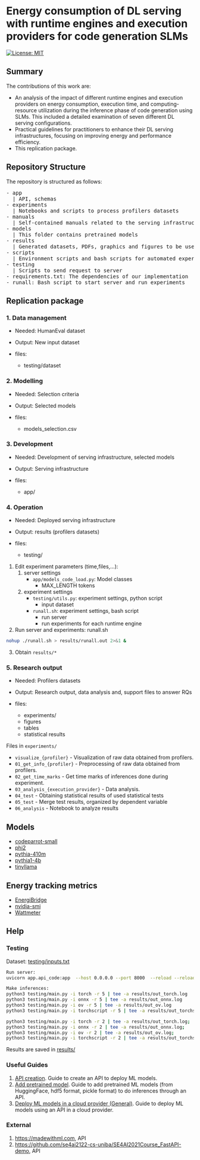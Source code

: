 # Energy consumption of DL serving with runtime engines and execution providers for code generation SLMs
[![License: MIT](https://img.shields.io/badge/License-MIT-yellow.svg)](https://opensource.org/licenses/MIT)

## Summary
The contributions of this work are:

- An analysis of the impact of different runtime engines and execution providers on energy consumption, execution time, and computing-resource utilization during the inference phase of code generation using SLMs. This included a detailed examination of seven different DL serving configurations.
- Practical guidelines for practitioners to enhance their DL serving infrastructures, focusing on improving energy and performance efficiency.
- This replication package.

## Repository Structure

The repository is structured as follows:

<pre/>
- app
  | API, schemas
- experiments
  | Notebooks and scripts to process profilers datasets
- manuals
  | Self-contained manuals related to the serving infrastructure
- models
  | This folder contains pretrained models
- results
  | Generated datasets, PDFs, graphics and figures to be used in reporting
- scripts
  | Environment scripts and bash scripts for automated experiments
- testing
  | Scripts to send request to server
- requirements.txt: The dependencies of our implementation
- runall: Bash script to start server and run experiments
</pre>


## Replication package

### 1. Data management
- Needed: HumanEval dataset
- Output: New input dataset

- files: 
  - testing/dataset

### 2. Modelling
- Needed: Selection criteria
- Output: Selected models

- files:
  - models_selection.csv
### 3. Development
- Needed: Development of serving infrastructure, selected models
- Output: Serving infrastructure

- files:
  - app/

### 4. Operation
- Needed: Deployed serving infrastructure
- Output: results (profilers datasets)

- files:
  - testing/

1. Edit experiment parameters (time,files,...):
   1. server settings
      - ```app/models_code_load.py```: Model classes
        - MAX_LENGTH tokens
   2. experiment settings
      - ```testing/utils.py```: experiment settings, python script
        - input dataset
      - ```runall.sh```: experiment settings, bash script
        - run server
        - run experiments for each runtime engine
2. Run server and experiments: runall.sh
  ```bash
  nohup ./runall.sh > results/runall.out 2>&1 &
  ```
3. Obtain ```results/*```


### 5. Research output
- Needed: Profilers datasets
- Output: Research output, data analysis and, support files to answer RQs

- files:
  - experiments/
  - figures
  - tables
  - statistical results

Files in `experiments/`

- `visualize_{profiler}` - Visualization of raw data obtained from profilers.
- `01_get_info_{profiler}` - Preprocessing of raw data obtained from profilers.
- `02_get_time_marks` - Get time marks of inferences done during experiment.
- `03_analysis_{execution_provider}` - Data analysis.
- `04_test` - Obtaining statistical results of used statistical tests
- `05_test` - Merge test results, organized by dependent variable
- `06_analysis` - Notebook to analyze results


## Models

- [codeparrot-small](https://huggingface.co/codeparrot/codeparrot-small)
- [phi2](https://huggingface.co/codeparrot/)
- [pythia-410m](https://huggingface.co/codeparrot/)
- [pythia1-4b](https://huggingface.co/codeparrot/)
- [tinyllama](https://huggingface.co/codeparrot/)

## Energy tracking metrics
- [EnergiBridge](https://github.com/tdurieux/EnergiBridge)
- [nvidia-smi](https://developer.nvidia.com/nvidia-system-management-interface)
- [Wattmeter](https://vitriko.eu/regleta-inteligente-netio-powerbox-4kf)


## Help

### Testing
Dataset:
[testing/inputs.txt](testing/inputs.txt)

```bash
Run server:
uvicorn app.api_code:app  --host 0.0.0.0 --port 8000  --reload --reload-dir app

Make inferences:
python3 testing/main.py -i torch -r 5 | tee -a results/out_torch.log
python3 testing/main.py -i onnx -r 5 | tee -a results/out_onnx.log
python3 testing/main.py -i ov -r 5 | tee -a results/out_ov.log
python3 testing/main.py -i torchscript -r 5 | tee -a results/out_torchscript.log

python3 testing/main.py -i torch -r 2 | tee -a results/out_torch.log;
python3 testing/main.py -i onnx -r 2 | tee -a results/out_onnx.log;
python3 testing/main.py -i ov -r 2 | tee -a results/out_ov.log;
python3 testing/main.py -i torchscript -r 2 | tee -a results/out_torchscript.log;


```
Results are saved in [results/](results/)

### Useful Guides
1. [API creation](manuals/01_create_api.md). Guide to create an API to deploy ML models.
2. [Add pretrained model](manuals/02_add_models.md). Guide to add pretrained ML models (from HuggingFace, hdf5 format, pickle format) to do inferences through an API.
3. [Deploy ML models in a cloud provider (General)](manuals/03_deploy_general.md). Guide to deploy ML models using an API in a cloud provider.


### External
1. https://madewithml.com, API
2. https://github.com/se4ai2122-cs-uniba/SE4AI2021Course_FastAPI-demo, API
